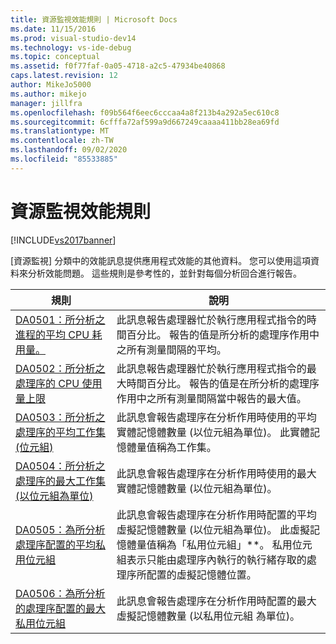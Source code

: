 ```yaml
---
title: 資源監視效能規則 | Microsoft Docs
ms.date: 11/15/2016
ms.prod: visual-studio-dev14
ms.technology: vs-ide-debug
ms.topic: conceptual
ms.assetid: f0f77faf-0a05-4718-a2c5-47934be40868
caps.latest.revision: 12
author: MikeJo5000
ms.author: mikejo
manager: jillfra
ms.openlocfilehash: f09b564f6eec6cccaa4a8f213b4a292a5ec610c8
ms.sourcegitcommit: 6cfffa72af599a9d667249caaaa411bb28ea69fd
ms.translationtype: MT
ms.contentlocale: zh-TW
ms.lasthandoff: 09/02/2020
ms.locfileid: "85533885"
---
```

# <a name="resource-monitoring-performance-rules"></a>資源監視效能規則
[!INCLUDE[vs2017banner](../includes/vs2017banner.md)]

[資源監視] 分類中的效能訊息提供應用程式效能的其他資料。 您可以使用這項資料來分析效能問題。 這些規則是參考性的，並針對每個分析回合進行報告。  
  
|規則|說明|  
|-|-|  
|[DA0501：所分析之進程的平均 CPU 耗用量。](../profiling/da0501-average-cpu-consumption-by-the-process-being-profiled.md)|此訊息報告處理器忙於執行應用程式指令的時間百分比。 報告的值是所分析的處理序作用中之所有測量間隔的平均。|  
|[DA0502：所分析之處理序的 CPU 使用量上限](../profiling/da0502-maximum-cpu-consumption-by-the-process-being-profiled.md)|此訊息報告處理器忙於執行應用程式指令的最大時間百分比。 報告的值是在所分析的處理序作用中之所有測量間隔當中報告的最大值。|  
|[DA0503：所分析之處理序的平均工作集 (位元組)](../profiling/da0503-average-working-set-in-bytes-for-the-process-being-profiled.md)|此訊息會報告處理序在分析作用時使用的平均實體記憶體數量 (以位元組為單位)。 此實體記憶體量值稱為工作集。|  
|[DA0504：所分析之處理序的最大工作集 (以位元組為單位)](../profiling/da0504-maximum-working-set-in-bytes-for-the-process-being-profiled.md)|此訊息會報告處理序在分析作用時使用的最大實體記憶體數量 (以位元組為單位)。|  
|[DA0505：為所分析處理序配置的平均私用位元組](../profiling/da0505-average-private-bytes-allocated-for-the-process-being-profiled.md)|此訊息會報告處理序在分析作用時配置的平均虛擬記憶體數量 (以位元組為單位)。 此虛擬記憶體量值稱為「私用位元組」**。 私用位元組表示只能由處理序內執行的執行緒存取的處理序所配置的虛擬記憶體位置。|  
|[DA0506：為所分析的處理序配置的最大私用位元組](../profiling/da0506-maximum-private-bytes-allocated-for-the-process-being-profiled.md)|此訊息會報告處理序在分析作用時配置的最大虛擬記憶體數量 (以私用位元組 為單位)。|
